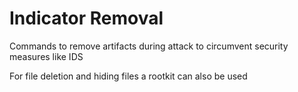 # Indicator Removal

Commands to remove artifacts during attack to circumvent security measures like IDS

For file deletion and hiding files a rootkit can also be used 
